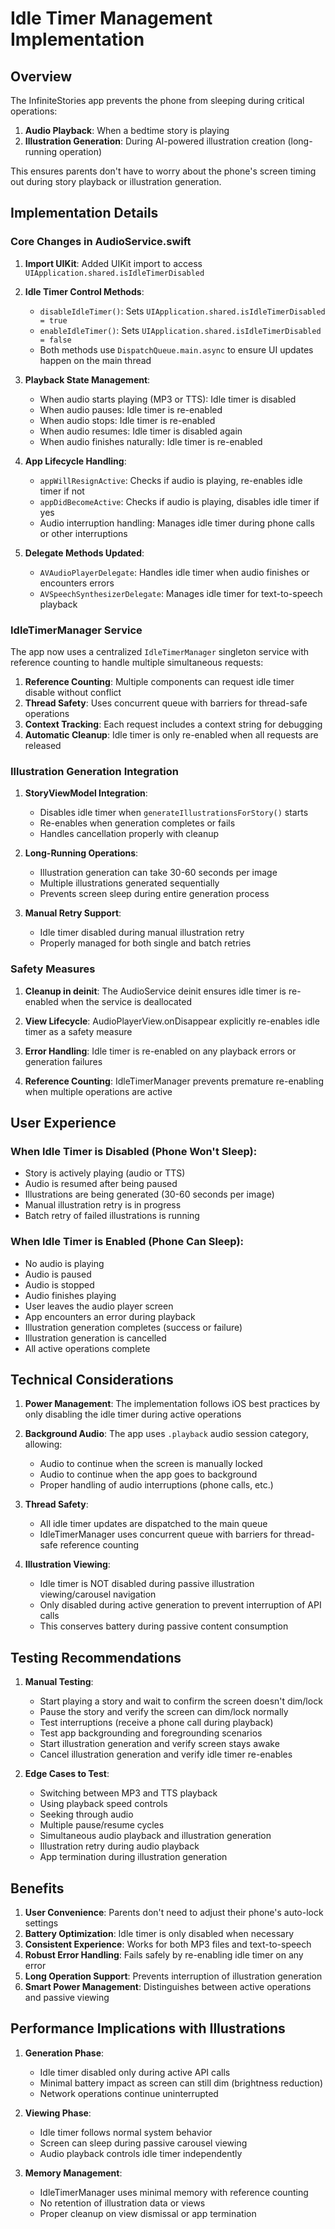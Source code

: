 # Idle Timer Management Implementation

## Overview
The InfiniteStories app prevents the phone from sleeping during critical operations:
1. **Audio Playback**: When a bedtime story is playing
2. **Illustration Generation**: During AI-powered illustration creation (long-running operation)

This ensures parents don't have to worry about the phone's screen timing out during story playback or illustration generation.

## Implementation Details

### Core Changes in AudioService.swift

1. **Import UIKit**: Added UIKit import to access `UIApplication.shared.isIdleTimerDisabled`

2. **Idle Timer Control Methods**:
   - `disableIdleTimer()`: Sets `UIApplication.shared.isIdleTimerDisabled = true`
   - `enableIdleTimer()`: Sets `UIApplication.shared.isIdleTimerDisabled = false`
   - Both methods use `DispatchQueue.main.async` to ensure UI updates happen on the main thread

3. **Playback State Management**:
   - When audio starts playing (MP3 or TTS): Idle timer is disabled
   - When audio pauses: Idle timer is re-enabled
   - When audio stops: Idle timer is re-enabled
   - When audio resumes: Idle timer is disabled again
   - When audio finishes naturally: Idle timer is re-enabled

4. **App Lifecycle Handling**:
   - `appWillResignActive`: Checks if audio is playing, re-enables idle timer if not
   - `appDidBecomeActive`: Checks if audio is playing, disables idle timer if yes
   - Audio interruption handling: Manages idle timer during phone calls or other interruptions

5. **Delegate Methods Updated**:
   - `AVAudioPlayerDelegate`: Handles idle timer when audio finishes or encounters errors
   - `AVSpeechSynthesizerDelegate`: Manages idle timer for text-to-speech playback

### IdleTimerManager Service

The app now uses a centralized `IdleTimerManager` singleton service with reference counting to handle multiple simultaneous requests:

1. **Reference Counting**: Multiple components can request idle timer disable without conflict
2. **Thread Safety**: Uses concurrent queue with barriers for thread-safe operations
3. **Context Tracking**: Each request includes a context string for debugging
4. **Automatic Cleanup**: Idle timer is only re-enabled when all requests are released

### Illustration Generation Integration

1. **StoryViewModel Integration**:
   - Disables idle timer when `generateIllustrationsForStory()` starts
   - Re-enables when generation completes or fails
   - Handles cancellation properly with cleanup

2. **Long-Running Operations**:
   - Illustration generation can take 30-60 seconds per image
   - Multiple illustrations generated sequentially
   - Prevents screen sleep during entire generation process

3. **Manual Retry Support**:
   - Idle timer disabled during manual illustration retry
   - Properly managed for both single and batch retries

### Safety Measures

1. **Cleanup in deinit**: The AudioService deinit ensures idle timer is re-enabled when the service is deallocated

2. **View Lifecycle**: AudioPlayerView.onDisappear explicitly re-enables idle timer as a safety measure

3. **Error Handling**: Idle timer is re-enabled on any playback errors or generation failures

4. **Reference Counting**: IdleTimerManager prevents premature re-enabling when multiple operations are active

## User Experience

### When Idle Timer is Disabled (Phone Won't Sleep):
- Story is actively playing (audio or TTS)
- Audio is resumed after being paused
- Illustrations are being generated (30-60 seconds per image)
- Manual illustration retry is in progress
- Batch retry of failed illustrations is running

### When Idle Timer is Enabled (Phone Can Sleep):
- No audio is playing
- Audio is paused
- Audio is stopped
- Audio finishes playing
- User leaves the audio player screen
- App encounters an error during playback
- Illustration generation completes (success or failure)
- Illustration generation is cancelled
- All active operations complete

## Technical Considerations

1. **Power Management**: The implementation follows iOS best practices by only disabling the idle timer during active operations

2. **Background Audio**: The app uses `.playback` audio session category, allowing:
   - Audio to continue when the screen is manually locked
   - Audio to continue when the app goes to background
   - Proper handling of audio interruptions (phone calls, etc.)

3. **Thread Safety**:
   - All idle timer updates are dispatched to the main queue
   - IdleTimerManager uses concurrent queue with barriers for thread-safe reference counting

4. **Illustration Viewing**:
   - Idle timer is NOT disabled during passive illustration viewing/carousel navigation
   - Only disabled during active generation to prevent interruption of API calls
   - This conserves battery during passive content consumption

## Testing Recommendations

1. **Manual Testing**:
   - Start playing a story and wait to confirm the screen doesn't dim/lock
   - Pause the story and verify the screen can dim/lock normally
   - Test interruptions (receive a phone call during playback)
   - Test app backgrounding and foregrounding scenarios
   - Start illustration generation and verify screen stays awake
   - Cancel illustration generation and verify idle timer re-enables

2. **Edge Cases to Test**:
   - Switching between MP3 and TTS playback
   - Using playback speed controls
   - Seeking through audio
   - Multiple pause/resume cycles
   - Simultaneous audio playback and illustration generation
   - Illustration retry during audio playback
   - App termination during illustration generation

## Benefits

1. **User Convenience**: Parents don't need to adjust their phone's auto-lock settings
2. **Battery Optimization**: Idle timer is only disabled when necessary
3. **Consistent Experience**: Works for both MP3 files and text-to-speech
4. **Robust Error Handling**: Fails safely by re-enabling idle timer on any error
5. **Long Operation Support**: Prevents interruption of illustration generation
6. **Smart Power Management**: Distinguishes between active operations and passive viewing

## Performance Implications with Illustrations

1. **Generation Phase**:
   - Idle timer disabled only during active API calls
   - Minimal battery impact as screen can still dim (brightness reduction)
   - Network operations continue uninterrupted

2. **Viewing Phase**:
   - Idle timer follows normal system behavior
   - Screen can sleep during passive carousel viewing
   - Audio playback controls idle timer independently

3. **Memory Management**:
   - IdleTimerManager uses minimal memory with reference counting
   - No retention of illustration data or views
   - Proper cleanup on view dismissal or app termination